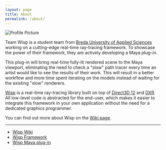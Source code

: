 ```yaml
---
layout: page
title: About
permalink: /about/
---
```


<img src="{{ site.baseurl }}/assets/profile-placeholder.gif" title="Profile Picture" class="profile">

Team Wisp is a student team from [Breda University of Applied Sciences](https://www.buas.nl/) working on a cutting-edge real-time ray-tracing framework. To showcase the power of their framework, they are actively developing a Maya plug-in.

This plug-in will bring real-time fully-lit rendered scene to the Maya viewport, eliminating the need to check a "slow" path tracer every time an artist would like to see the results of their work. This will result in a better workflow and more time spent iterating on the models instead of waiting for the existing "slow" renderers.

[Wisp](https://github.com/TeamWisp/Procedural-Ray-Tracing) is a real-time ray-tracing library built on top of [Direct3D 12](https://docs.microsoft.com/en-us/windows/desktop/direct3d12/direct3d-12-graphics) and [DXR](https://blogs.msdn.microsoft.com/directx/2018/03/19/announcing-microsoft-directx-raytracing/). All low-level code is abstracted for the end-user, which makes it easier to integrate this framework in your own application without the need for a dedicated graphics programmer.

You can find out more about Wisp on the [Wiki page](https://teamwisp.github.io/).

---

- [Wisp Wiki](https://teamwisp.github.io/)
- [Wisp Framework](https://github.com/TeamWisp/Procedural-Ray-Tracing/)
- [Wisp Maya plug-in](https://github.com/TeamWisp/Maya-Ray-Traced-Viewport-Plugin/)